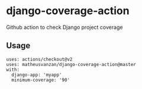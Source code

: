 # django-coverage-action
Github action to check Django project coverage


## Usage

    uses: actions/checkout@v2
    uses: matheusvanzan/django-coverage-action@master
    with:
      django-app: 'myapp'
      minimum-coverage: '90'